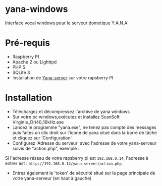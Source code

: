 yana-windows
============

Interface vocal windows pour le serveur domotique Y.A.N.A

Pré-requis
============

- Raspberry PI
- Apache 2 ou Lighttpd
- PHP 5
- SQLite 3
- Installation de [Yana-server](https://github.com/ldleman/yana-server) sur votre rapsberry PI

Installation
============

- Téléchargez et décompressez l'archive de yana windows
- Sur votre pc windows,exécutez et installez ScanSoft Virginie_Dri40_16kHz.exe
- Lancez le programme "yana.exe", ne tenez pas compte des messages puis faites un clic droit sur l'îcone de yana situé dans la barre de tâche et cliquez sur 'Configuration'
- Configurez 'Adresse du serveur' avec l'adresse de votre yana-serveur suivis de "action.php", exemple :

Si l'adresse réseau de votre rapsberry pi est ```192.168.0.14```, l'adresse à entrer est : ```http://192.168.0.14/yana-server/action.php``` 

- Entrez également le 'token' de sécurité situé sur la page principale de votre yana-serveur (en haut à gauche)
